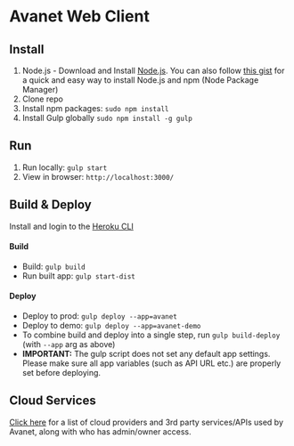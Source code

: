 # Avanet Web Client

## Install

1. Node.js - Download and Install [Node.js](http://www.nodejs.org/download/). You can also follow [this gist](https://gist.github.com/isaacs/579814) for a quick and easy way to install Node.js and npm (Node Package Manager)
2. Clone repo
3. Install npm packages: ```sudo npm install```
4. Install Gulp globally ```sudo npm install -g gulp```

## Run

1. Run locally: ```gulp start```
2. View in browser: ```http://localhost:3000/```

## Build & Deploy

Install and login to the [Heroku CLI](https://devcenter.heroku.com/articles/heroku-command)

#### Build 

- Build: `gulp build`
- Run built app: `gulp start-dist`

#### Deploy

- Deploy to prod: `gulp deploy --app=avanet`
- Deploy to demo: `gulp deploy --app=avanet-demo`
- To combine build and deploy into a single step, run  `gulp build-deploy` (with `--app` arg as above)
- **IMPORTANT:** The gulp script does not set any default app settings. Please make sure all app variables (such as API URL etc.) are properly set before deploying. 

## Cloud Services

[Click here](https://github.com/avatech-inc/avanet-web/blob/master/account-access.md) for a list of cloud providers and 3rd party services/APIs used by Avanet, along with who has admin/owner access.
